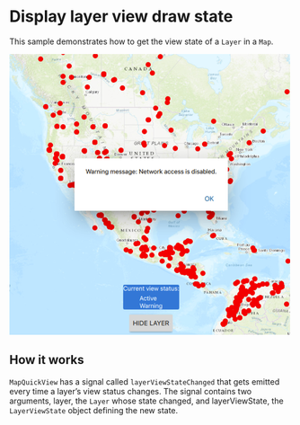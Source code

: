 # Display layer view draw state

This sample demonstrates how to get the view state of a `Layer` in a
`Map`.

![](screenshot.png)

## How it works

`MapQuickView` has a signal called `layerViewStateChanged` that gets
emitted every time a layer’s view status changes. The signal contains
two arguments, layer, the `Layer` whose state changed, and
layerViewState, the `LayerViewState` object defining the new state.
